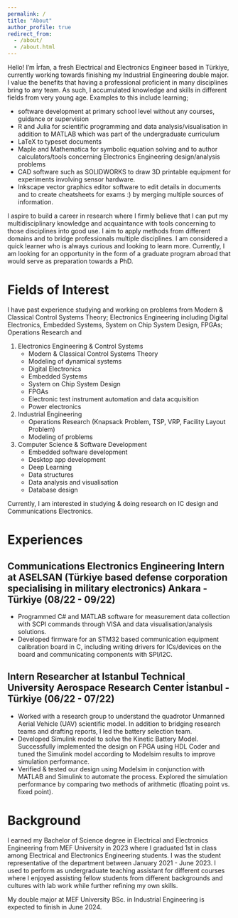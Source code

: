 ```yaml
---
permalink: /
title: "About"
author_profile: true
redirect_from: 
  - /about/
  - /about.html
---
```


Hello! I’m İrfan, a fresh Electrical and Electronics Engineer based in Türkiye, currently working towards finishing my Industrial Engineering double major. I value the benefits that having a professional proficient in many disciplines bring to any team. As such, I accumulated knowledge and skills in different fields from very young age. Examples to this include learning;
* software development at primary school level without any courses, guidance or supervision
* R and Julia for scientific programming and data analysis/visualisation in addition to MATLAB which was part of the undergraduate curriculum
* LaTeX to typeset documents
* Maple and Mathematica for symbolic equation solving and to author calculators/tools concerning Electronics Engineering design/analysis problems
* CAD software such as SOLIDWORKS to draw 3D printable equipment for experiments involving sensor hardware.
* Inkscape vector graphics editor software to edit details in documents and to create cheatsheets for exams :) by merging multiple sources of information.

I aspire to build a career in research where I firmly believe that I can put my multidisciplinary knowledge and acquaintance with tools concerning to those disciplines into good use. I aim to apply methods from different domains and to bridge professionals multiple disciplines. I am considered a quick learner who is always curious and looking to learn more. Currently, I am looking for an opportunity in the form of a graduate program abroad that would serve as preparation towards a PhD.

Fields of Interest
======
I have past experience studying and working on problems from Modern & Classical Control Systems Theory; Electronics Engineering including Digital Electronics, Embedded Systems, System on Chip System Design, FPGAs; Operations Research and 
1. Electronics Engineering & Control Systems
   * Modern & Classical Control Systems Theory
   * Modeling of dynamical systems
   * Digital Electronics
   * Embedded Systems
   * System on Chip System Design
   * FPGAs
   * Electronic test instrument automation and data acquisition
   * Power electronics
2. Industrial Engineering
   * Operations Research (Knapsack Problem, TSP, VRP, Facility Layout Problem)
   * Modeling of problems
3. Computer Science & Software Development
   * Embedded software development
   * Desktop app development
   * Deep Learning
   * Data structures
   * Data analysis and visualisation
   * Database design

Currently, I am interested in studying & doing research on IC design and Communications Electronics.

Experiences
======
Communications Electronics Engineering Intern at ASELSAN (Türkiye based defense corporation specialising in military electronics)
Ankara - Türkiye (08/22 - 09/22)
------
* Programmed C# and MATLAB software for measurement data collection with SCPI commands through VISA and data visualisation/analysis solutions.
* Developed firmware for an STM32 based communication equipment calibration board in C, including writing drivers for ICs/devices on the board and communicating components with SPI/I2C.

Intern Researcher at Istanbul Technical University Aerospace Research Center
İstanbul - Türkiye (06/22 - 07/22)
------
* Worked with a research group to understand the quadrotor Unmanned Aerial Vehicle (UAV) scientific model. In addition to bridging research teams and drafting reports, I led the battery selection team.
* Developed Simulink model to solve the Kinetic Battery Model. Successfully implemented the design on FPGA using HDL Coder and tuned the Simulink model according to Modelsim results to improve simulation performance.
* Verified & tested our design using Modelsim in conjunction with MATLAB and Simulink to automate the process. Explored the simulation performance by comparing two methods of arithmetic (floating point vs. fixed point).

Background
======
I earned my Bachelor of Science degree in Electrical and Electronics Engineering from MEF University in 2023 where I graduated 1st in class among Electrical and Electronics Engineering students. I was the student representative of the department between January 2021 - June 2023. I used to perform as undergraduate teaching assistant for different courses where I enjoyed assisting fellow students from different backgrounds and cultures with lab work while further refining my own skills.

My double major at MEF University BSc. in Industrial Engineering  is expected to finish in June 2024.


